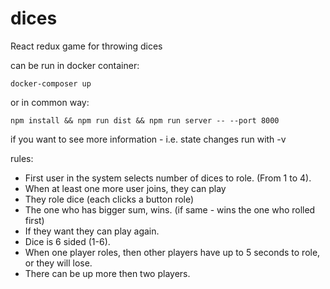 # dices
React redux game for throwing dices

can be run in docker container:
```
docker-composer up
```

or in common way:
```
npm install && npm run dist && npm run server -- --port 8000
```

if you want to see more information - i.e. state changes run with -v 


rules:
- First user in the system selects number of dices to role. (From 1 to 4).
- When at least one more user joins, they can play
- They role dice (each clicks a button role)
- The one who has bigger sum, wins. (if same - wins the one who rolled first)
- If they want they can play again.
- Dice is 6 sided (1-6).
- When one player roles, then other players have up to 5 seconds to role, or they will lose.
- There can be up more then two players.
